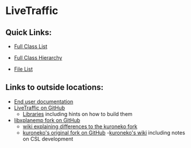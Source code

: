 LiveTraffic
========================

Quick Links:
--

- <a href=annotated.html>Full Class List</a>

- <a href=hierarchy.html>Full Class Hierarchy</a>

- <a href=files.html>File List</a>

Links to outside locations:
--

- <a href="https://twinfan.gitbook.io/livetraffic/">End user documentation</a>
- <a href="https://github.com/TwinFan/LiveTraffic">LiveTraffic on GitHub</a>
    - <a href="https://github.com/TwinFan/LiveTraffic/wiki/Libraries">Libraries</a> including hints on how to build them
- <a href="https://github.com/TwinFan/libxplanemp">libxplanemp fork on GitHub</a>
    - <a href="https://github.com/TwinFan/libxplanemp/wiki">wiki explaining differences to the kuroneko fork</a>
    - <a href="https://github.com/kuroneko/libxplanemp">kuroneko's original fork on GitHub</a>
        -<a href="https://github.com/kuroneko/libxplanemp/wiki">kuroneko's wiki</a> including notes on CSL development
